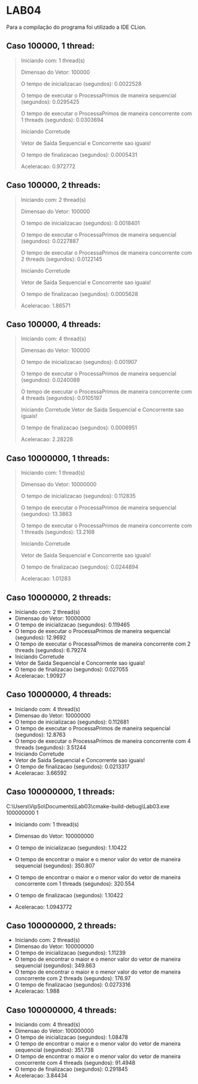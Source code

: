 # LAB04
Para a compilação do programa foi utilizado a IDE CLion.
## Caso 100000, 1 thread:
>Iniciando com: 1 thread(s)
>
>Dimensao do Vetor: 100000
>
>O tempo de inicializacao (segundos): 0.0022528
>
> O tempo de executar o ProcessaPrimos de maneira sequencial (segundos): 0.0295425
>
> O tempo de executar o ProcessaPrimos de maneira concorrente com 1 threads (segundos): 0.0303694
>
> Iniciando Corretude
>
> Vetor de Saida Sequencial e Concorrente sao iguais!
>
> O tempo de finalizacao (segundos): 0.0005431
>
> Aceleracao: 0.972772
## Caso 100000, 2 threads:
> Iniciando com: 2 thread(s)
>
> Dimensao do Vetor: 100000
>
> O tempo de inicializacao (segundos): 0.0018401
>
> O tempo de executar o ProcessaPrimos de maneira sequencial (segundos): 0.0227887
>
> O tempo de executar o ProcessaPrimos de maneira concorrente com 2 threads (segundos): 0.0122145
>
> Iniciando Corretude
>
> Vetor de Saida Sequencial e Concorrente sao iguais!
>
> O tempo de finalizacao (segundos): 0.0005628
>
> Aceleracao: 1.86571

## Caso 100000, 4 threads:
> Iniciando com: 4 thread(s)
>
> Dimensao do Vetor: 100000
>
> O tempo de inicializacao (segundos): 0.001907
>
> O tempo de executar o ProcessaPrimos de maneira sequencial (segundos): 0.0240089
>
> O tempo de executar o ProcessaPrimos de maneira concorrente com 4 threads (segundos): 0.0105197
>
> Iniciando Corretude
> Vetor de Saida Sequencial e Concorrente sao iguais!
>
> O tempo de finalizacao (segundos): 0.0006951
>
> Aceleracao: 2.28228
## Caso 10000000, 1 threads:
> Iniciando com: 1 thread(s)
>
>Dimensao do Vetor: 10000000
>
> O tempo de inicializacao (segundos): 0.112835
>
> O tempo de executar o ProcessaPrimos de maneira sequencial (segundos): 13.3863
>
> O tempo de executar o ProcessaPrimos de maneira concorrente com 1 threads (segundos): 13.2168
>
> Iniciando Corretude
>
> Vetor de Saida Sequencial e Concorrente sao iguais!
>
> O tempo de finalizacao (segundos): 0.0244894
>
> Aceleracao: 1.01283
## Caso 10000000, 2 threads:
* Iniciando com: 2 thread(s)
* Dimensao do Vetor: 10000000
* O tempo de inicializacao (segundos): 0.119465
* O tempo de executar o ProcessaPrimos de maneira sequencial (segundos): 12.9692
* O tempo de executar o ProcessaPrimos de maneira concorrente com 2 threads (segundos): 6.79274
* Iniciando Corretude
* Vetor de Saida Sequencial e Concorrente sao iguais!
* O tempo de finalizacao (segundos): 0.027055
* Aceleracao: 1.90927

## Caso 10000000, 4 threads:
* Iniciando com: 4 thread(s)
* Dimensao do Vetor: 10000000
* O tempo de inicializacao (segundos): 0.112681
* O tempo de executar o ProcessaPrimos de maneira sequencial (segundos): 12.8763
* O tempo de executar o ProcessaPrimos de maneira concorrente com 4 threads (segundos): 3.51244
* Iniciando Corretude
* Vetor de Saida Sequencial e Concorrente sao iguais!
* O tempo de finalizacao (segundos): 0.0213317
* Aceleracao: 3.66592

## Caso 100000000, 1 threads:
C:\Users\VipSo\Documents\Lab03\cmake-build-debug\Lab03.exe 100000000 1

* Iniciando com: 1 thread(s)

* Dimensao do Vetor: 100000000

* O tempo de inicializacao (segundos): 1.10422

* O tempo de encontrar o maior e o menor valor do vetor de maneira sequencial (segundos): 350.807

* O tempo de encontrar o maior e o menor valor do vetor de maneira concorrente com 1 threads (segundos): 320.554

* O tempo de finalizacao (segundos): 1.10422

* Aceleracao: 1.0943772

## Caso 100000000, 2 threads:
* Iniciando com: 2 thread(s)
* Dimensao do Vetor: 100000000
* O tempo de inicializacao (segundos): 1.11239
* O tempo de encontrar o maior e o menor valor do vetor de maneira sequencial (segundos): 349.863
* O tempo de encontrar o maior e o menor valor do vetor de maneira concorrente com 2 threads (segundos): 176.97
* O tempo de finalizacao (segundos): 0.0273316
* Aceleracao: 1.988

## Caso 100000000, 4 threads:
* Iniciando com: 4 thread(s)
* Dimensao do Vetor: 100000000
* O tempo de inicializacao (segundos): 1.08478
* O tempo de encontrar o maior e o menor valor do vetor de maneira sequencial (segundos): 351.738
* O tempo de encontrar o maior e o menor valor do vetor de maneira concorrente com 4 threads (segundos): 91.4948
* O tempo de finalizacao (segundos): 0.291845
* Aceleracao: 3.84434